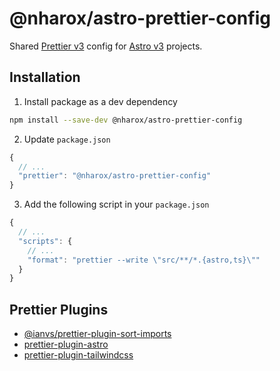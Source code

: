 # @nharox/astro-prettier-config

Shared [Prettier v3](https://prettier.io/) config for [Astro v3](https://astro.build/) projects.

## Installation

1. Install package as a dev dependency

```bash
npm install --save-dev @nharox/astro-prettier-config
```

2. Update `package.json`

```js
{
  // ...
  "prettier": "@nharox/astro-prettier-config"
}
```

3. Add the following script in your `package.json`

```js
{
  // ...
  "scripts": {
    // ...
    "format": "prettier --write \"src/**/*.{astro,ts}\""
  }
}
```

## Prettier Plugins

- [@ianvs/prettier-plugin-sort-imports](https://github.com/ianvs/prettier-plugin-sort-imports)
- [prettier-plugin-astro](https://github.com/withastro/prettier-plugin-astro/)
- [prettier-plugin-tailwindcss](https://github.com/tailwindlabs/prettier-plugin-tailwindcss)
